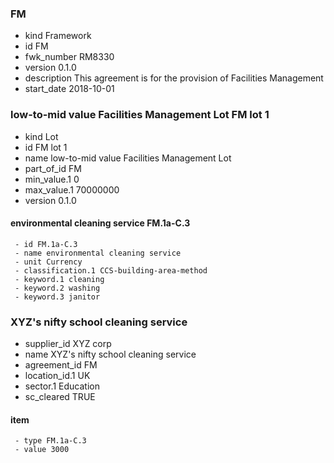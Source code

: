 ###  FM 
   - kind Framework
   - id FM
   - fwk_number RM8330
   - version 0.1.0
   - description This agreement is for the provision of Facilities Management
   - start_date 2018-10-01
### low-to-mid value Facilities Management Lot FM lot 1 
   - kind Lot
   - id FM lot 1
   - name low-to-mid value Facilities Management Lot
   - part_of_id FM
   - min_value.1 0
   - max_value.1 70000000
   - version 0.1.0
#### environmental cleaning service FM.1a-C.3 
     - id FM.1a-C.3
     - name environmental cleaning service
     - unit Currency
     - classification.1 CCS-building-area-method
     - keyword.1 cleaning
     - keyword.2 washing
     - keyword.3 janitor
### XYZ's nifty school cleaning service  
   - supplier_id XYZ corp
   - name XYZ's nifty school cleaning service
   - agreement_id FM
   - location_id.1 UK
   - sector.1 Education
   - sc_cleared TRUE
#### item  
     - type FM.1a-C.3
     - value 3000
